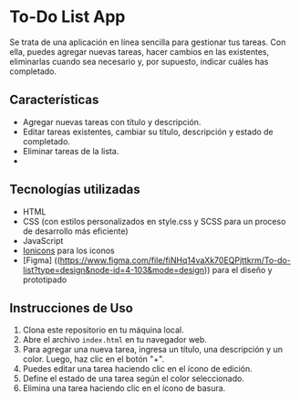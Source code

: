 # To-Do List App

Se trata de una aplicación en línea sencilla para gestionar tus tareas. Con ella, puedes agregar nuevas tareas, hacer cambios en las existentes, eliminarlas cuando sea necesario y, por supuesto, indicar cuáles has completado. 

## Características

- Agregar nuevas tareas con título y descripción.
- Editar tareas existentes, cambiar su título, descripción y estado de completado.
- Eliminar tareas de la lista.
- 

## Tecnologías utilizadas

- HTML
-  CSS (con estilos personalizados en style.css y SCSS para un proceso de desarrollo más eficiente)
- JavaScript
- [Ionicons](https://ionicons.com/) para los iconos
- [Figma] ((https://www.figma.com/file/fiNHq14vaXk70EQPjttkrm/To-do-list?type=design&node-id=4-103&mode=design)) para el diseño y prototipado

## Instrucciones de Uso

1. Clona este repositorio en tu máquina local.
2. Abre el archivo `index.html` en tu navegador web.
3. Para agregar una nueva tarea, ingresa un título, una descripción y un color. Luego, haz clic en el botón "+".
4. Puedes editar una tarea haciendo clic en el ícono de edición. 
5. Define el estado de una tarea según el color seleccionado.
6. Elimina una tarea haciendo clic en el ícono de basura.


